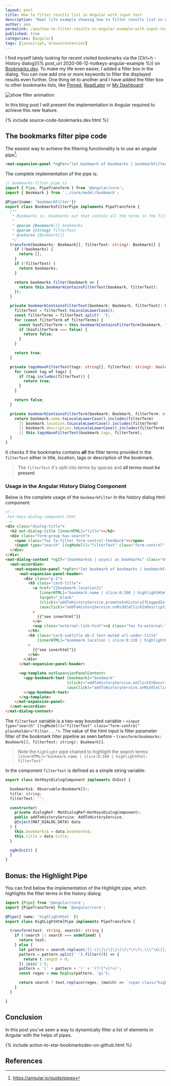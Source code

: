 ```yaml
---
layout: post
title: How to filter results list in Angular with input text
description: "Real life example showing how to filter results list in Angular and its implementation with Angular pipes."
author: ama
permalink: /ama/how-to-filter-results-in-angular-example-with-input-text
published: true
categories: [angular]
tags: [javascript, browserextension]
---
```


I find myself lately looking for recent visited bookmarks via the [Ctrl+h - History dialog]({% post_url 2020-06-12-hotkeys-angular-example %})
on [Bookmarks.dev](https://www.bookmarks.dev). To make my life even easier, I added a filter box in the dialog.
 You can now add one or more keywords to filter the <span class="highlight-yellow">displayed results</span> even further.
  One thing let to another and I have added the filter box to other bookmarks lists, like [Pinned](https://www.bookmarks.dev/?tab=history),
  [ReadLater](https://www.bookmarks.dev/?tab=read-later) or [My Dashboard](https://www.bookmarks.dev/dashboard):

![show filter animation](https://i.ibb.co/sjsZ5NL/show-filter-possibilities-800x500-from-ezgif.gif)

In this blog post I will present the implementation in Angular required to achieve this new feature.

{% include source-code-bookmarks.dev.html %}

<!--more-->

## The bookmarks filter pipe code
The easiest way to achieve the filtering functionality is to use an angular pipe[^1]:

```html
<mat-expansion-panel *ngFor="let bookmark of bookmarks | bookmarkFilter: filterText">
```

[^1]: <https://angular.io/guide/pipes>

The complete implementation of the pipe is:

```typescript
// bookmarks-filter.pipe.ts
import { Pipe, PipeTransform } from '@angular/core';
import { Bookmark } from '../core/model/bookmark';

@Pipe({name: 'bookmarkFilter'})
export class BookmarksFilterPipe implements PipeTransform {
  /**
   * Bookmarks in, bookmarks out that contain all the terms in the filterText
   *
   * @param {Bookmark[]} bookmarks
   * @param {string} filterText
   * @returns {Bookmark[]}
   */
  transform(bookmarks: Bookmark[], filterText: string): Bookmark[] {
    if (!bookmarks) {
      return [];
    }
    if (!filterText) {
      return bookmarks;
    }

    return bookmarks.filter(bookmark => {
      return this.bookmarkContainsFilterText(bookmark, filterText);
    });
  }

  private bookmarkContainsFilterText(bookmark: Bookmark, filterText): boolean {
    filterText = filterText.toLocaleLowerCase();
    const filterTerms = filterText.split(' ');
    for (const filterTerm of filterTerms) {
      const hasFilterTerm = this.bookmarkContainsFilterTerm(bookmark, filterTerm);
      if (hasFilterTerm === false) {
        return false;
      }
    }

    return true;
  }

  private tagsHaveFilterText(tags: string[], filterText: string): boolean {
    for (const tag of tags) {
      if (tag.includes(filterText)) {
        return true;
      }
    }

    return false;
  }

  private bookmarkContainsFilterTerm(bookmark: Bookmark, filterTerm: string) {
    return bookmark.name.toLocaleLowerCase().includes(filterTerm)
      || bookmark.location.toLocaleLowerCase().includes(filterTerm)
      || bookmark.description.toLocaleLowerCase().includes(filterTerm)
      || this.tagsHaveFilterText(bookmark.tags, filterTerm);
  }
}
```

It checks if the bookmarks contains **all** the filter terms provided in the `filterText` either in title, location, tags or description
of the bookmark.

> The `filterText` it's split into terms by spaces and **all terms must be present**

### Usage in the Angular History Dialog Component
Below is the complete usage of the `bookmarkFilter` in the history dialog html component:

```html
<!--
 hot-keys-dialog.component.html
-->
<div class="dialog-title">
  <h2 mat-dialog-title [innerHTML]="title"></h2>
  <div class="form-group has-search">
    <span class="fas fa-filter form-control-feedback"></span>
    <input type="search" [(ngModel)]="filterText" class="form-control" placeholder="Filter...">
  </div>
</div>
<mat-dialog-content *ngIf="(bookmarks$ | async) as bookmarks" class="mt-2 pt-1 pb-1">
  <mat-accordion>
    <mat-expansion-panel *ngFor="let bookmark of bookmarks | bookmarkFilter: filterText">
      <mat-expansion-panel-header>
        <div class="p-3">
          <h5 class="card-title">
            <a href="{{bookmark.location}}"
               [innerHTML]="bookmark.name | slice:0:100 | highlightHtml: filterText"
               target="_blank"
               (click)="addToHistoryService.promoteInHistoryIfLoggedIn(true, bookmark)"
               (auxclick)="addToHistoryService.onMiddleClickInDescription(true, $event, bookmark)"
            >
              {{"see innerhtml"}}
            </a>
            <sup class="external-link-hint"><i class="fas fa-external-link-alt"></i></sup>
          </h5>
          <h6 class="card-subtitle mb-2 text-muted url-under-title"
              [innerHTML]="bookmark.location | slice:0:120 | highlightHtml: filterText"
          >
            {{"see innerhtml"}}
          </h6>
        </div>
      </mat-expansion-panel-header>

      <ng-template matExpansionPanelContent>
        <app-bookmark-text [bookmark]="bookmark"
                           (click)="addToHistoryService.onClickInDescription(true, $event, bookmark)"
                           (auxclick)="addToHistoryService.onMiddleClickInDescription(true, $event, bookmark)">
        </app-bookmark-text>
      </ng-template>
    </mat-expansion-panel>
  </mat-accordion>
</mat-dialog-content>
```

The `filterText` variable is a two-way bounded variable - `<input type="search" [(ngModel)]="filterText" class="form-control" placeholder="Filter...">`.
The value of the html input is filter parameter filter of the bookmark filter pipeline as seen
before - `transform(bookmarks: Bookmark[], filterText: string): Bookmark[]`.

> Note the `highlight` pipe chained to highlight the search terms: `[innerHTML]="bookmark.name | slice:0:100 | highlightHtml: filterText"`

In the component `filterText` is defined as a simple string variable:

```typescript
export class HotKeysDialogComponent implements OnInit {

  bookmarks$: Observable<Bookmark[]>;
  title: string;
  filterText: '';

  constructor(
    private dialogRef: MatDialogRef<HotKeysDialogComponent>,
    public addToHistoryService: AddToHistoryService,
    @Inject(MAT_DIALOG_DATA) data
  ) {
    this.bookmarks$ = data.bookmarks$;
    this.title = data.title;
  }

  ngOnInit() {
  }
}
```

## Bonus: the Highlight Pipe
You can find below the implementation of the Highlight pipe, which highlights the filter terms in the history dialog:
```typescript
import {Pipe} from '@angular/core';
import {PipeTransform} from '@angular/core';

@Pipe({ name: 'highlightHtml' })
export class HighLightHtmlPipe implements PipeTransform {

  transform(text: string, search): string {
    if (!search || search === undefined) {
      return text;
    } else {
      let pattern = search.replace(/[\-\[\]\/\{\}\(\)\*\+\?\.\\\^\$\|]/g, '\\$&');
      pattern = pattern.split(' ').filter((t) => {
        return t.length > 0;
      }).join('|');
      pattern = '(' + pattern + ')' + '(?![^<]*>)';
      const regex = new RegExp(pattern, 'gi');

      return search ? text.replace(regex, (match) => `<span class="highlight">${match}</span>`) : text;
    }
  }

}
```

## Conclusion
In this post you've seen a way to dynamically filter a list of elements in Angular with the helps of pipes.

{% include action-to-star-bookmarksdev-on-github.html %}

## References


